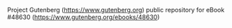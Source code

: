 Project Gutenberg (https://www.gutenberg.org) public repository for eBook #48630 (https://www.gutenberg.org/ebooks/48630)
